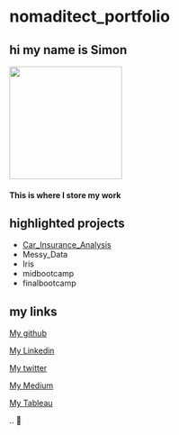# nomaditect_portfolio 


## hi my name is Simon

<img src="https://user-images.githubusercontent.com/44263926/141116364-a23936bb-6758-4d7a-9eec-9626cd4a0e55.png" width="200" height="200"> 

#### This is where I store my work
 


## highlighted projects
* [Car_Insurance_Analysis](https://github.com/nomaditect/nomaditect_portfolio/tree/main/highlighted_projects/Car_Insurance_Analysis)
* Messy_Data
* Iris
* midbootcamp
* finalbootcamp





## my links
[My github](https://github.com/nomaditect)

[My Linkedin](https://www.linkedin.com/in/simon-stewart-b5a0b1a1/)

[My twitter](https://twitter.com/nomaditect_)

[My Medium](https://medium.com/@nomaditect)

[My Tableau](https://public.tableau.com/app/profile/simon.stewart)

..
🌊
